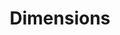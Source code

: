 ---
layout: default
bigquery: https://console.cloud.google.com/bigquery?p=covid-19-dimensions-ai&page=table&d=data&t=publications
contributors: Digital Science, https://www.digital-science.com/
cost: Free for personal, non-commercial use.
description: Dimensions contains more than 100 million publications, ranging from
  articles published in scholarly journals, books and book chapters, to preprints
  and conference proceedings. All publications are contextualized with linked data
  sets, funding, publications, patents, clinical trials, and policy documents. You
  can also view associated categories, funders, institutions, and researcher profiles.
documentation: https://docs.dimensions.ai/bigquery/index.html
last_edit: Mon, 04 Apr 2022 19:04:00 GMT
location: https://www.dimensions.ai/products/free/
maintained_by: Digital Science, https://www.digital-science.com/
schema_fields: '[''category_uoa'', ''priority_date'', ''jurisdiction'', ''volume'',
  ''funding_chf'', ''priority_year'', ''start_date'', ''assignee_orgs'', ''category_hrcs_rac'',
  ''associated_publication_arxiv_id'', ''original_assignee'', ''metrics'', ''funding_usd'',
  ''inventor_names'', ''funding_amount'', ''assignee_countries'', ''wikipedia_url'',
  ''cited_by_ids'', ''citations'', ''funder_org_acronyms'', ''funding_cny'', ''created_date'',
  ''resulting_publication_doi'', ''id'', ''mesh_terms'', ''research_org_city_names'',
  ''interventions'', ''title'', ''address'', ''mesh_headings'', ''funder_org'', ''research_org_country_names'',
  ''filing_year'', ''parent_id'', ''open_access_categories'', ''altmetrics'', ''filing_status'',
  ''publication_ids'', ''funder_orgs'', ''start_year'', ''publication_year'', ''embargo_date'',
  ''category_icrp_cso'', ''active_years'', ''conditions'', ''funder_org_cities'',
  ''citations_count'', ''authors'', ''links'', ''legal_events'', ''funding_eur'',
  ''established'', ''date_modified'', ''book_series_title'', ''date_print'', ''kind'',
  ''original_assignee_orgs'', ''book_title'', ''current_assignee_orgs'', ''brief_title'',
  ''end_date'', ''patent_ids'', ''doi'', ''associated_grant_ids'', ''category_rcdc'',
  ''journal'', ''editors'', ''types'', ''family_id'', ''eisbn'', ''funding_jpy'',
  ''granted_year'', ''repository_name'', ''concepts'', ''funding_currency'', ''email_address'',
  ''linkout'', ''funding_gbp'', ''funding_aud'', ''registry'', ''acronyms'', ''cpc'',
  ''year'', ''date'', ''funding_nzd'', ''category_hra'', ''original_title'', ''date_normal'',
  ''aliases'', ''open_access_categories_v2'', ''associated_publication_id'', ''publication_date'',
  ''associated_publication_doi'', ''phase'', ''repository_id'', ''name'', ''reference_ids'',
  ''family_members_ids'', ''end_year'', ''family_count'', ''pages'', ''funder_org_state_codes'',
  ''category_icrp_ct'', ''research_org_state_codes'', ''categories'', ''type'', ''clinical_trial_ids'',
  ''current_assignee'', ''research_org_cities'', ''category_bra'', ''language'', ''investigators'',
  ''foa_number'', ''abstract'', ''expiration_year'', ''source_id'', ''gender'', ''category_sdg'',
  ''issue'', ''date_inserted'', ''proceedings_title'', ''conference'', ''grant_number'',
  ''pmcid'', ''journal_lists'', ''resulting_publication_ids'', ''relationships'',
  ''license'', ''research_org_countries'', ''status'', ''repository_url'', ''current_assignee_countries'',
  ''research_orgs'', ''category_for'', ''labels'', ''ipcr'', ''date_online'', ''application_number'',
  ''expiration_date'', ''description'', ''associated_publication_pmid'', ''organisation_details'',
  ''subtitles'', ''acknowledgements'', ''funding_cad'', ''original_assignee_countries'',
  ''funder_countries'', ''date_imported_gbq'', ''arxiv_id'', ''legal_status'', ''funding_details'',
  ''funder_org_countries'', ''filing_date'', ''acronym'', ''publisher'', ''external_ids'',
  ''research_org_state_names'', ''researcher_ids'', ''citation_string'', ''pmid'',
  ''original_abstract'', ''supporting_grant_ids'', ''category_hrcs_hc'', ''granted_date'',
  ''isbn'']'
shortname: dimensions
tags:
- scholarly literature
- patents
- funding
- clinical trials
- academic profiles
terms_of_use: 'Use of both the Dimensions COVID-19 dataset and full Dimensions dataset
  are subject to the Dimensions Terms of use: https://www.dimensions.ai/policies-terms-legal '
title: Dimensions
uuid: dcff88bd-fe6b-4fdb-8159-809bf9d7bc1c
---